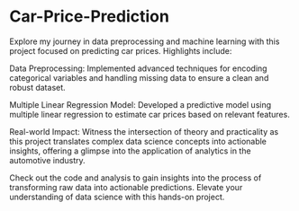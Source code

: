 # Car-Price-Prediction

Explore my journey in data preprocessing and machine learning with this project focused on predicting car prices. Highlights include:

Data Preprocessing: Implemented advanced techniques for encoding categorical variables and handling missing data to ensure a clean and robust dataset.

Multiple Linear Regression Model: Developed a predictive model using multiple linear regression to estimate car prices based on relevant features.

Real-world Impact: Witness the intersection of theory and practicality as this project translates complex data science concepts into actionable insights, offering a glimpse into the application of analytics in the automotive industry.

Check out the code and analysis to gain insights into the process of transforming raw data into actionable predictions. Elevate your understanding of data science with this hands-on project.
